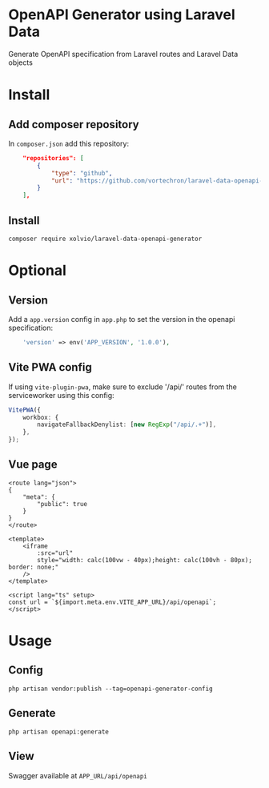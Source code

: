 # OpenAPI Generator using Laravel Data

Generate OpenAPI specification from Laravel routes and Laravel Data objects

# Install

## Add composer repository

In `composer.json` add this repository:

```json
    "repositories": [
        {
            "type": "github",
            "url": "https://github.com/vortechron/laravel-data-openapi-generator"
        }
    ],
```

## Install

`composer require xolvio/laravel-data-openapi-generator`

# Optional

## Version

Add a `app.version` config in `app.php` to set the version in the openapi specification:

```php
    'version' => env('APP_VERSION', '1.0.0'),
```

## Vite PWA config

If using `vite-plugin-pwa`, make sure to exclude '/api/' routes from the serviceworker using this config:

```ts
VitePWA({
	workbox: {
		navigateFallbackDenylist: [new RegExp("/api/.+")],
	},
});
```

## Vue page

```vue
<route lang="json">
{
	"meta": {
		"public": true
	}
}
</route>

<template>
	<iframe
		:src="url"
		style="width: calc(100vw - 40px);height: calc(100vh - 80px); border: none;"
	/>
</template>

<script lang="ts" setup>
const url = `${import.meta.env.VITE_APP_URL}/api/openapi`;
</script>
```

# Usage

## Config

`php artisan vendor:publish --tag=openapi-generator-config`

## Generate

`php artisan openapi:generate`

## View

Swagger available at `APP_URL/api/openapi`
